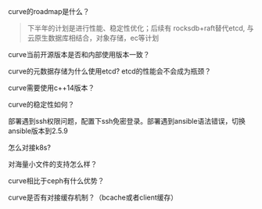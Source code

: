 curve的roadmap是什么？
> 下半年的计划是进行性能、稳定性优化；后续有 rocksdb+raft替代etcd, 与云原生数据库相结合，对象存储，ec等计划

curve当前开源版本是否和内部使用版本一致？
> 

curve的元数据存储为什么使用etcd? etcd的性能会不会成为瓶颈？
> 

curve需要使用c++14版本？
> 

curve的稳定性如何？
> 

部署遇到ssh权限问题，配置下ssh免密登录。部署遇到ansible语法错误，切换ansible版本到2.5.9

怎么对接k8s?
> 

对海量小文件的支持怎么样？
> 

curve相比于ceph有什么优势？
> 

curve是否有对接缓存机制？（bcache或者client缓存）
> 